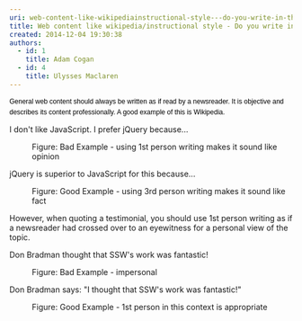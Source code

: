 ```yaml
---
uri: web-content-like-wikipediainstructional-style---do-you-write-in-the-newsreader-and-eyewitness-style
title: Web content like wikipedia/instructional style - Do you write in the newsreader and eyewitness style?
created: 2014-12-04 19:30:38
authors:
  - id: 1
    title: Adam Cogan
  - id: 4
    title: Ulysses Maclaren
---
```





<span class='intro'> <span style="color&#58;#000000;font-family&#58;verdana, sans-serif;font-size&#58;12px;line-height&#58;16.8px;">​General web content should always be written as if read by a newsreader. It is objective and describes its content professionally. A good example of this is Wikipedia.</span>​​ </span>

<dl class="badImage"><dt><p class="greyBox" style="width&#58;480px;">
                            I don't like JavaScript. I prefer jQuery because...</p></dt><dd>Figure&#58; Bad Example - using 1st person writing makes it sound like opinion</dd></dl><dl class="goodImage"><dt><p class="greyBox" style="width&#58;480px;">
                            jQuery is superior to JavaScript for this because...</p></dt><dd>Figure&#58; Good Example - using 3rd person writing makes it sound like fact</dd></dl><p>However, when quoting a testimonial, you should use 1st person writing as if a newsreader had crossed over to an eye​witness for a personal view of the topic.</p><dl class="badImage"><dt><p class="greyBox" style="width&#58;480px;">
                            Don Bradman thought that SSW's work was fantastic!</p></dt><dd>Figure&#58; Bad Example - impersonal</dd></dl><dl class="goodImage"><dt><p class="greyBox" style="width&#58;480px;">
                            Don Bradman says&#58; &quot;I thought that SSW's work was fantastic!&quot;</p></dt><dd>Figure&#58; Good Example - 1st person in this context is appropriate</dd></dl>​​


